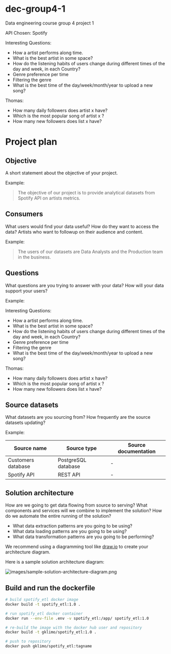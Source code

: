 # dec-group4-1
Data engineering course group 4 project 1

API Chosen: Spotify

Interesting Questions:
- How a artist performs along time.
- What is the best artist in some space?
- How do the listening habits of users change during different times of the day and week, in each Country?
- Genre preference per time
- Filtering the genre
- What is the best time of the day/week/month/year to upload a new song?

Thomas:
- How many daily followers does artist x have?
- Which is the most popular song of artist x ?
- How many new followers does list x have?
# Project plan

## Objective

A short statement about the objective of your project.

Example:

> The objective of our project is to provide analytical datasets from Spotify API on artists metrics.

## Consumers

What users would find your data useful? How do they want to access the data?
Artists who want to followup on their audience and content.

Example:

> The users of our datasets are Data Analysts and the Production team in the business.

## Questions

What questions are you trying to answer with your data? How will your data support your users?

Example:

Interesting Questions:
- How a artist performs along time.
- What is the best artist in some space?
- How do the listening habits of users change during different times of the day and week, in each Country?
- Genre preference per time
- Filtering the genre
- What is the best time of the day/week/month/year to upload a new song?

Thomas:
- How many daily followers does artist x have?
- Which is the most popular song of artist x ?
- How many new followers does list x have?

## Source datasets

What datasets are you sourcing from? How frequently are the source datasets updating?

Example:

| Source name | Source type | Source documentation |
| - | - | - |
| Customers database | PostgreSQL database | - |
| Spotify API | REST API | - |

## Solution architecture

How are we going to get data flowing from source to serving? What components and services will we combine to implement the solution? How do we automate the entire running of the solution?

- What data extraction patterns are you going to be using?
- What data loading patterns are you going to be using?
- What data transformation patterns are you going to be performing?

We recommend using a diagramming tool like [draw.io](https://draw.io/) to create your architecture diagram.

Here is a sample solution architecture diagram:

![images/sample-solution-architecture-diagram.png](images/sample-solution-architecture-diagram.png)

## Build and run the dockerfile

```bash
# build spotify_etl docker image
docker build -t spotify_etl:1.0 .

# run spotify_etl docker container
docker run --env-file .env -v spotify_etl:/app/ spotify_etl:1.0

# re-build the image with the docker hub user and repository
docker build -t gklimo/spotify_etl:1.0 .

# push to repository
docker push gklimo/spotify_etl:tagname

```
